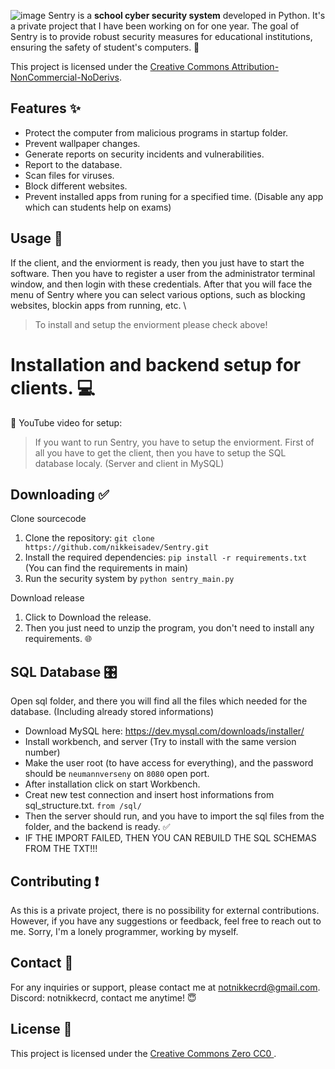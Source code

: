 ![image](https://github.com/nikkeisadev/Sentry/assets/137056695/db78c61d-6be6-434d-b573-08bc29c63726)
Sentry is a **school cyber security system** developed in Python.  It's a private project that I have been working on for one year. The goal of Sentry is to provide robust security measures for educational institutions, ensuring the safety of student's computers. 👾

This project is licensed under the [Creative Commons Attribution-NonCommercial-NoDerivs](LICENSE).
## Features ✨
- Protect the computer from malicious programs in startup folder.
- Prevent wallpaper changes.
- Generate reports on security incidents and vulnerabilities.
- Report to the database.
- Scan files for viruses.
- Block different websites.
- Prevent installed apps from runing for a specified time. (Disable any app which can students help on exams)

## Usage 📖
If the client, and the enviorment is ready, then you just have to start the software. Then you have to register a user from the administrator terminal window, and then login with these credentials.
After that you will face the menu of Sentry where you can select various options, such as blocking websites, blockin apps from running, etc. \

> To install and setup the enviorment please check above!

# Installation and backend setup for clients. 💻
📌 YouTube video for setup: 
> If you want to run Sentry, you have to setup the enviorment. First of all you have to get the client, then you have to setup the SQL database localy. (Server and client in MySQL)
## Downloading ✅
Clone sourcecode
1. Clone the repository: `git clone https://github.com/nikkeisadev/Sentry.git`
2. Install the required dependencies: `pip install -r requirements.txt` (You can find the requirements in main)
3. Run the security system by `python sentry_main.py`

Download release 
1. Click to Download the release.
2. Then you just need to unzip the program, you don't need to install any requirements. 🌐
## SQL Database 🎛
Open sql folder, and there you will find all the files which needed for the database. (Including already stored informations) 
- Download MySQL here: https://dev.mysql.com/downloads/installer/
- Install workbench, and server (Try to install with the same version number)
- Make the user root (to have access for everything), and the password should be `neumannverseny` on `8080` open port.
- After installation click on start Workbench.
- Creat new test connection and insert host informations from sql_structure.txt. `from /sql/`
- Then the server should run, and you have to import the sql files from the folder, and the backend is ready. ✅
- IF THE IMPORT FAILED, THEN YOU CAN REBUILD THE SQL SCHEMAS FROM THE TXT!!!
  
## Contributing ❗
As this is a private project, there is no possibility for external contributions. However, if you have any suggestions or feedback, feel free to reach out to me.
Sorry, I'm a lonely programmer, working by myself.

## Contact 📨
For any inquiries or support, please contact me at [notnikkecrd@gmail.com](mailto:notnikkecrd@gmail.com).
Discord: notnikkecrd, contact me anytime! 😇

## License 📜
This project is licensed under the [Creative Commons Zero CC0 ](LICENSE).
